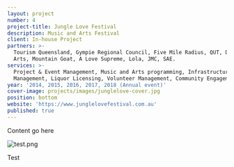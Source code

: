 ```yaml
---
layout: project
number: 4
project-title: Jungle Love Festival
description: Music and Arts Festival
client: In-house Project
partners: >-
  Tourism Queensland, Gympie Regional Council, Five Mile Radius, QUT, Digi Youth
  Arts, Mountain Goat, A Love Supreme, Lola, JMC, SAE.
services: >-
  Project & Event Management, Music and Arts programming, Infrastructure
  Management, Liquor Licensing, Volunteer Management, Community Engagement.
year: '2014, 2015, 2016, 2017, 2018 (Annual event)'
cover-image: projects/images/junglelove-cover.jpg
position: bottom
website: 'https://www.junglelovefestival.com.au'
published: true
---
```


Content go here

![test.png]({{site.baseurl}}/_projects/images/test.png)

Test


